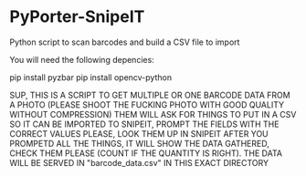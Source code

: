 # PyPorter-SnipeIT
Python script to scan barcodes and build a CSV file to import

You will need the following depencies:

pip install pyzbar
pip install opencv-python


SUP, THIS IS A SCRIPT TO GET MULTIPLE OR ONE BARCODE DATA FROM A PHOTO (PLEASE SHOOT THE FUCKING PHOTO WITH GOOD QUALITY WITHOUT COMPRESSION)
THEM WILL ASK FOR THINGS TO PUT IN A CSV SO IT CAN BE IMPORTED TO SNIPEIT, PROMPT THE FIELDS WITH THE CORRECT VALUES PLEASE, LOOK THEM UP IN SNIPEIT
AFTER YOU PROMPETD ALL THE THINGS, IT WILL SHOW THE DATA GATHERED, CHECK THEM PLEASE (COUNT IF THE QUANTITY IS RIGHT).
THE DATA WILL BE SERVED IN "barcode_data.csv" IN THIS EXACT DIRECTORY 
